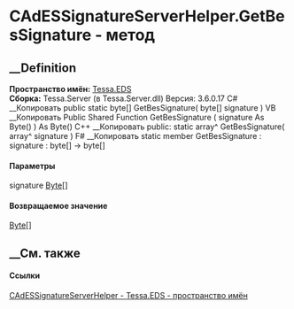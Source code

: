 # CAdESSignatureServerHelper.GetBesSignature - метод
##  __Definition
 **Пространство имён:** [Tessa.EDS](N_Tessa_EDS.htm)  
 **Сборка:** Tessa.Server (в Tessa.Server.dll) Версия: 3.6.0.17
C# __Копировать
     public static byte[] GetBesSignature(
    	byte[] signature
    )
VB __Копировать
     Public Shared Function GetBesSignature ( 
    	signature As Byte()
    ) As Byte()
C++ __Копировать
     public:
    static array<unsigned char>^ GetBesSignature(
    	array<unsigned char>^ signature
    )
F# __Копировать
     static member GetBesSignature : 
            signature : byte[] -> byte[] 
#### Параметры
signature [Byte](https://learn.microsoft.com/dotnet/api/system.byte)[]
#### Возвращаемое значение
[Byte](https://learn.microsoft.com/dotnet/api/system.byte)[]
##  __См. также
#### Ссылки
[CAdESSignatureServerHelper - ](T_Tessa_EDS_CAdESSignatureServerHelper.htm)
[Tessa.EDS - пространство имён](N_Tessa_EDS.htm)
